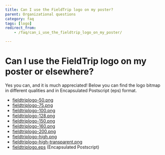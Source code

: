 ```yaml
---
title: Can I use the FieldTrip logo on my poster?
parent: Organizational questions
category: faq
tags: [logo]
redirect_from:
    - /faq/can_i_use_the_fieldtrip_logo_on_my_poster/

---
```


# Can I use the FieldTrip logo on my poster or elsewhere?

Yes you can, and it is much appreciated! Below you can find the logo bitmap in different qualities and in Encapsulated Postscript (eps) format.

- [fieldtriplogo-50.png](/assets/img/fieldtriplogo-50.png)
- [fieldtriplogo-75.png](/assets/img/fieldtriplogo-75.png)
- [fieldtriplogo-100.png](/assets/img/fieldtriplogo-100.png)
- [fieldtriplogo-128.png](/assets/img/fieldtriplogo-128.png)
- [fieldtriplogo-150.png](/assets/img/fieldtriplogo-150.png)
- [fieldtriplogo-160.png](/assets/img/fieldtriplogo-160.png)
- [fieldtriplogo-200.png](/assets/img/fieldtriplogo-200.png)
- [fieldtriplogo-high.png](/assets/img/fieldtriplogo-high.png)
- [fieldtriplogo-high-transparent.png](/assets/img/fieldtriplogo-high-transparent.png)
- [fieldtriplogo.eps](/assets/img/fieldtriplogo.eps) (Encapsulated Postscript)
